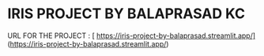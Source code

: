 # IRIS PROJECT BY BALAPRASAD KC 

URL FOR THE PROJECT : [ https://iris-project-by-balaprasad.streamlit.app/] (https://iris-project-by-balaprasad.streamlit.app/)